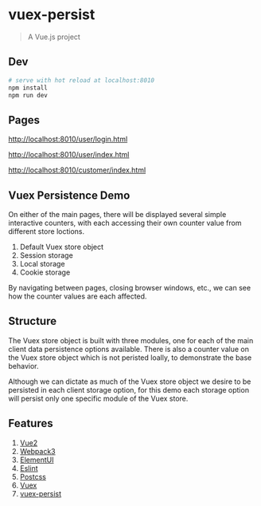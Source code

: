 # vuex-persist

> A Vue.js project

## Dev

``` bash
# serve with hot reload at localhost:8010
npm install
npm run dev

```

## Pages

[http://localhost:8010/user/login.html](http://localhost:8010/user/login.html)

[http://localhost:8010/user/index.html](http://localhost:8010/user/index.html)

[http://localhost:8010/customer/index.html](http://localhost:8010/customer/index.html)


## Vuex Persistence Demo

On either of the main pages, there will be displayed several simple interactive counters, with each accessing their own counter value from different store loctions.

1. Default Vuex store object
2. Session storage
3. Local storage
4. Cookie storage

By navigating between pages, closing browser windows, etc., we can see how the counter values are each affected.


## Structure

The Vuex store object is built with three modules, one for each of the main client data persistence options available. There is also a counter value on the Vuex store object which is not peristed loally, to demonstrate the base behavior.

Although we can dictate as much of the Vuex store object we desire to be persisted in each client storage option, for this demo each storage option will persist only one specific module of the Vuex store.

## Features

1. [Vue2](https://github.com/vuejs/vue)
2. [Webpack3](https://github.com/webpack/webpack)
3. [ElementUI](https://github.com/ElemeFE/element)
4. [Eslint](https://github.com/eslint/eslint)
5. [Postcss](https://github.com/postcss/postcss)
6. [Vuex](https://github.com/vuejs/vuex)
7. [vuex-persist](https://github.com/championswimmer/vuex-persist)